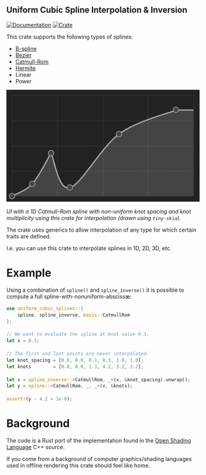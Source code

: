 ## Uniform Cubic Spline Interpolation & Inversion

[![Documentation](https://docs.rs/uniform-cubic-splines/badge.svg)](https://docs.rs/uniform-cubic-splines/)
[![Crate](https://img.shields.io/crates/v/uniform-cubic-splines.svg)](https://crates.io/crates/uniform-cubic-splines)

This crate supports the following types of splines:
* [B-spline](https://en.wikipedia.org/wiki/B-spline)
* [Bezier](https://en.wikipedia.org/wiki/Composite_B%C3%A9zier_curve)
* [Catmull-Rom](https://en.wikipedia.org/wiki/Cubic_Hermite_spline#Catmull%E2%80%93Rom_spline)
* [Hermite](https://en.wikipedia.org/wiki/Cubic_Hermite_spline)
* Linear
* Power

![UI with 1D Catmull-Rom spline](spline_ui.png)

*UI with a 1D Catmull-Rom spline with non-uniform knot spacing and
knot multiplicity using this crate for interpolation (drawn using
`tiny-skia`).*

The crate uses generics to allow interpolation of any type for which
certain traits are defined.

I.e. you can use this crate to interpolate splines in 1D, 2D, 3D, etc.

# Example
Using a combination of `spline()` and `spline_inverse()` it is
possible to compute a full spline-with-nonuniform-abscissæ:
```rust
use uniform_cubic_splines::{
    spline, spline_inverse, basis::CatmullRom
};

// We want to evaluate the spline at knot value 0.3.
let x = 0.3;

// The first and last points are never interpolated.
let knot_spacing = [0.0, 0.0, 0.1, 0.3, 1.0, 1.0];
let knots        = [0.0, 0.0, 1.3, 4.2, 3.2, 3.2];

let v = spline_inverse::<CatmullRom, _>(x, &knot_spacing).unwrap();
let y = spline::<CatmullRom, _, _>(v, &knots);

assert!(y - 4.2 < 1e-6);
```

# Background
The code is a Rust port of the implementation found in the [Open
Shading Language](https://github.com/imageworks/OpenShadingLanguage)
C++ source.

If you come from a background of computer graphics/shading
languages used in offline rendering this crate should feel like
home.
